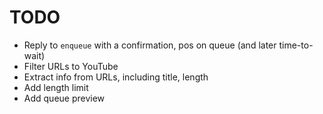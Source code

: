 # TODO

* Reply to `enqueue` with a confirmation, pos on queue (and later time-to-wait)
* Filter URLs to YouTube
* Extract info from URLs, including title, length
* Add length limit
* Add queue preview